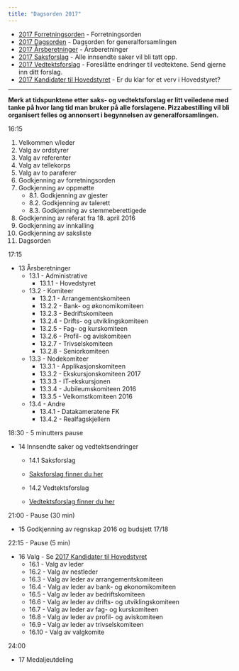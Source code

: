 ```yaml
---
title: "Dagsorden 2017"
---
```


* [2017 Forretningsorden](/wiki/online/generalforsamlingen/2017/forretningsorden) - Forretningsorden
* [2017 Dagsorden](/wiki/online/generalforsamlingen/2017/dagsorden) - Dagsorden for generalforsamlingen
* [2017 Årsberetninger](/wiki/online/generalforsamlingen/2017/aarsberetninger) - Årsberetninger
* [2017 Saksforslag](/wiki/online/generalforsamlingen/2017/saksforslag) - Alle innsendte saker vil bli tatt opp.
* [2017 Vedtektsforslag](/wiki/online/generalforsamlingen/2017/vedtekstforslag) - Foreslåtte endringer til vedtektene. Send gjerne inn ditt forslag.
* [2017 Kandidater til Hovedstyret](/wiki/online/generalforsamlingen/2017/valg) - Er du klar for et verv i Hovedstyret?
---

**Merk at tidspunktene etter saks- og vedtektsforslag er litt veiledene med tanke på hvor lang tid man bruker på alle forslagene. Pizzabestilling vil bli organisert felles og annonsert i begynnelsen av generalforsamlingen.**


16:15

1. Velkommen v/leder
2. Valg av ordstyrer 
3. Valg av referenter
4. Valg av tellekorps
5. Valg av to paraferer
6. Godkjenning av forretningsorden
8. Godkjenning av oppmøtte
    * 8.1. Godkjenning av gjester
    * 8.2. Godkjenning av talerett
    * 8.3. Godkjenning av stemmeberettigede 
9. Godkjenning av referat fra 18. april 2016
10. Godkjenning av innkalling
11. Godkjenning av saksliste
12. Dagsorden

17:15

* 13 Årsberetninger
    * 13.1 - Administrative
        * 13.1.1 - Hovedstyret
    * 13.2 - Komiteer
        * 13.2.1 - Arrangementskomiteen
        * 13.2.2 - Bank- og økonomikomiteen
        * 13.2.3 - Bedriftskomiteen
        * 13.2.4 - Drifts- og utviklingskomiteen
        * 13.2.5 - Fag- og kurskomiteen
        * 13.2.6 - Profil- og aviskomiteen
        * 13.2.7 - Trivselskomiteen
        * 13.2.8 - Seniorkomiteen
    * 13.3 - Nodekomiteer
        * 13.3.1 - Applikasjonskomiteen
        * 13.3.2 - Ekskursjonskomiteen 2017
        * 13.3.3 - IT-ekskursjonen
        * 13.3.4 - Jubileumskomiteen 2016
        * 13.3.5 - Velkomstkomiteen 2016
    * 13.4 - Andre
        * 13.4.1 - Datakameratene FK
        * 13.4.2 - Realfagskjellern

18:30 - 5 minutters pause

* 14 Innsendte saker og vedtektsendringer
     * 14.1 Saksforslag
     * [Saksforslag finner du her](https://online.ntnu.no/wiki/online/generalforsamlingen/2017/saksforslag)
         
    * 14.2 Vedtektsforslag  

    * [Vedtektsforslag finner du her](https://online.ntnu.no/wiki/online/generalforsamlingen/2017/vedtekstforslag/)
        
21:00 - Pause (30 min)

* 15 Godkjenning av regnskap 2016 og budsjett 17/18

22:15 - Pause (5 min)

* 16 Valg - Se [2017 Kandidater til Hovedstyret](/wiki/online/generalforsamlingen/2017/valg)
    * 16.1 - Valg av leder
    * 16.2 - Valg av nestleder
    * 16.3 - Valg av leder av arrangementskomiteen
    * 16.4 - Valg av leder av bank- og økonomikomiteen
    * 16.5 - Valg av leder av bedriftskomiteen
    * 16.6 - Valg av leder av drifts- og utviklingskomiteen
    * 16.7 - Valg av leder av fag- og kurskomiteen
    * 16.8 - Valg av leder av profil- og aviskomiteen
    * 16.9 - Valg av leder av trivselskomiteen
    * 16.10 - Valg av valgkomite

24:00

* 17 Medaljeutdeling